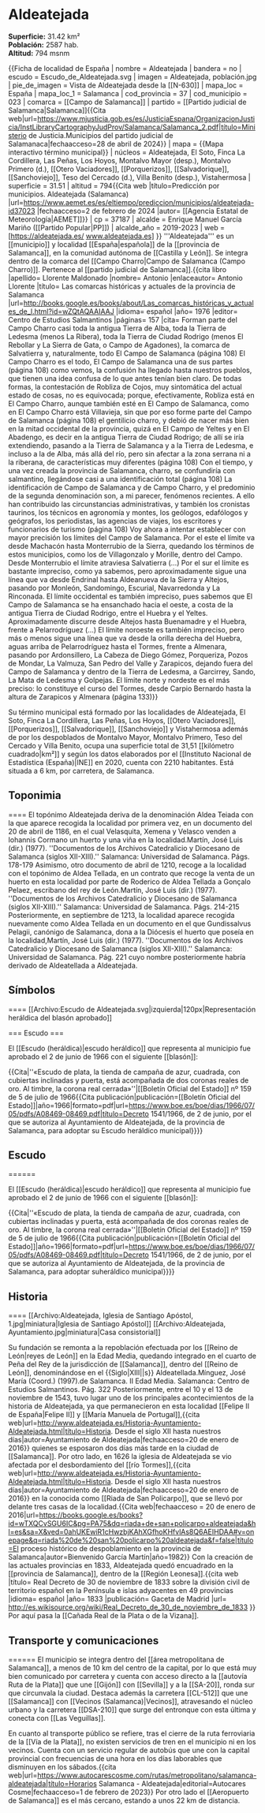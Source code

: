 # Aldeatejada

**Superficie:** 31.42 km²  
**Población:** 2587 hab.  
**Altitud:** 794 msnm  

{{Ficha de localidad de España
| nombre = Aldeatejada
| bandera = no
| escudo = Escudo_de_Aldeatejada.svg
| imagen = Aldeatejada, población.jpg
| pie_de_imagen = Vista de Aldeatejada desde la [[N-630]]
| mapa_loc = España
| mapa_loc_1 = Salamanca
| cod_provincia = 37
| cod_municipio = 023
| comarca = [[Campo de Salamanca]]
| partido = [[Partido judicial de Salamanca|Salamanca]]<ref name=mj>{{Cita web|url=https://www.mjusticia.gob.es/es/JusticiaEspana/OrganizacionJusticia/InstLibraryCartographyJudProv/Salamanca/Salamanca_2.pdf|título=Ministerio de Justicia.Municipios del partido judicial de Salamanaca|fechaacceso=28 de abril de 2024}}</ref>
| mapa = {{Mapa interactivo término municipal}}
| núcleos = Aldeatejada, El Soto, Finca La Cordillera, Las Peñas, Los Hoyos, Montalvo Mayor (desp.), Montalvo Primero (d.), [[Otero Vaciadores]], [[Porquerizos]], [[Salvadorique]], [[Sanchoviejo]], Teso del Cercado (d.), Villa Benito (desp.), Vistahermosa
| superficie = 31.51
| altitud = 794<ref>{{Cita web |título=Predicción por municipios. Aldeatejada (Salamanca) |url=https://www.aemet.es/es/eltiempo/prediccion/municipios/aldeatejada-id37023 |fechaacceso=2 de febrero de 2024 |autor= [[Agencia Estatal de Meteorología|AEMET]]}}</ref>
| cp = 37187
| alcalde = Enrique Manuel García Mariño ([[Partido Popular|PP]])
| alcalde_año = 2019-2023
| web = [https://aldeatejada.es/ www.aldeatejada.es]
}}
'''Aldeatejada''' es un [[municipio]] y localidad [[España|española]] de la [[provincia de Salamanca]], en la comunidad autónoma de [[Castilla y León]]. Se integra dentro de la comarca del [[Campo Charro|Campo de Salamanca (Campo Charro)]]. Pertenece al [[partido judicial de Salamanca]].<ref name="ref_duplicada_1">{{cita libro |apellido= Llorente Maldonado |nombre= Antonio |enlaceautor= Antonio Llorente |título= Las comarcas históricas y actuales de la provincia de Salamanca |url=http://books.google.es/books/about/Las_comarcas_históricas_y_actuales_de_l.html?id=wZQtAQAAIAAJ |idioma= español |año= 1976 |editor= Centro de Estudios Salmantinos |páginas= 157 |cita= Forman parte del Campo Charro casi toda la antigua Tierra de Alba, toda la Tierra de Ledesma (menos La Ribera), toda la Tierra de Ciudad Rodrigo (menos El Rebollar y La Sierra de Gata, o Campo de Agadones), la comarca de Salvatierra y, naturalmente, todo El Campo de Salamanca (página 108) El Campo Charro es el todo, El Campo de Salamanca una de sus partes (página 108) como vemos, la confusión ha llegado hasta nuestros pueblos, que tienen una idea confusa de lo que antes tenían bien claro. De todas formas, la contestación de Robliza de Cojos, muy sintomática del actual estado de cosas, no es equivocada; porque, efectivamente, Robliza está en El Campo Charro, aunque también esté en El Campo de Salamanca, como en El Campo Charro está Villavieja, sin que por eso forme parte del Campo de Salamanca (página 108) el gentilicio charro, y debió de nacer más bien en la mitad occidental de la provincia, quizá en El Campo de Yeltes y en El Abadengo, es decir en la antigua Tierra de Ciudad Rodrigo; de allí se iría extendiendo, pasando a la Tierra de Salamanca y a la Tierra de Ledesma, e incluso a la de Alba, más allá del río, pero sin afectar a la zona serrana ni a la riberana, de características muy diferentes (página 108) Con el tiempo, y una vez creada la provincia de Salamanca, charro, se confundiría con salmantino, llegándose casi a una identificación total (página 108) La identificación de Campo de Salamanca y de Campo Charro, y el predominio de la segunda denominación son, a mi parecer, fenómenos recientes. A ello han contribuido las circunstancias administrativas, y también los cronistas taurinos, los técnicos en agronomía y montes, los geólogos, edafólogos y geógrafos, los periodistas, las agencias de viajes, los escritores y funcionarios de turismo (página 108) Voy ahora a intentar establecer con mayor precisión los límites del Campo de Salamanca. Por el este el límite va desde Machacón hasta Monterrubio de la Sierra, quedando los términos de estos municipios, como los de Villagonzalo y Morille, dentro del Campo. Desde Monterrubio el límite atraviesa Salvatierra (…) Por el sur el límite es bastante impreciso, como ya sabemos, pero aproximadamente sigue una línea que va desde Endrinal hasta Aldeanueva de la Sierra y Altejos, pasando por Monleón, Sandomingo, Escurial, Navarredonda y La Rinconada. El límite occidental es también impreciso, pues sabemos que El Campo de Salamanca se ha ensanchado hacia el oeste, a costa de la antigua Tierra de Ciudad Rodrigo, entre el Huebra y el Yeltes. Aproximadamente discurre desde Altejos hasta Buenamadre y el Huebra, frente a Pelarrodríguez (...) El límite noroeste es también impreciso, pero más o menos sigue una línea que va desde la orilla derecha del Huebra, aguas arriba de Pelarrodríguez hasta el Tormes, frente a Almenara, pasando por Ardonsillero, La Cabeza de Diego Gómez, Porqueriza, Pozos de Mondar, La Valmuza, San Pedro del Valle y Zarapicos, dejando fuera del Campo de Salamanca y dentro de la Tierra de Ledesma, a Garcirrey, Sando, La Mata de Ledesma y Golpejas. El límite norte y nordeste es el más preciso: lo constituye el curso del Tormes, desde Carpio Bernardo hasta la altura de Zarapicos y Almenara (página 133)}}</ref>

Su término municipal está formado por las localidades de Aldeatejada, El Soto, Finca La Cordillera, Las Peñas, Los Hoyos, [[Otero Vaciadores]], [[Porquerizos]], [[Salvadorique]], [[Sanchoviejo]] y Vistahermosa además de por los despoblados de Montalvo Mayor, Montalvo Primero, Teso del Cercado y Villa Benito, ocupa una superficie total de 31,51&nbsp;[[kilómetro cuadrado|km²]] y según los datos elaborados por el [[Instituto Nacional de Estadística (España)|INE]] en 2020, cuenta con 2210 habitantes. Está situada a 6 km, por carretera, de Salamanca.

## Toponimia

====
El topónimo Aldeatejada deriva de la denominación Aldea Teiada con la que aparece recogida la localidad por primera vez, en un documento del 20 de abril de 1186, en el cual Velasquita, Xemena y Velasco venden a Iohannis Cormano un huerto y una viña en la localidad.<ref>Martín, José Luis (dir.) (1977). ''Documentos de los Archivos Catedralicio y Diocesano de Salamanca (siglos XII-XIII).'' Salamanca: Universidad de Salamanca. Págs. 178-179</ref> Asimismo, otro documento de abril de 1210, recoge a la localidad con el topónimo de Aldea Tellada, en un contrato que recoge la venta de un huerto en esta localidad por parte de Roderico de Aldea Tellada a Gonçalo Pelaez, escribano del rey de León.<ref>Martín, José Luis (dir.) (1977). ''Documentos de los Archivos Catedralicio y Diocesano de Salamanca (siglos XII-XIII).'' Salamanca: Universidad de Salamanca. Págs. 214-215</ref> Posteriormente, en septiembre de 1213, la localidad aparece recogida nuevamente como Aldea Tellada en un documento en el que Gundissalvus Pelagii, canónigo de Salamanca, dona a la Diócesis el huerto que poseía en la localidad,<ref>Martín, José Luis (dir.) (1977). ''Documentos de los Archivos Catedralicio y Diocesano de Salamanca (siglos XII-XIII).'' Salamanca: Universidad de Salamanca. Pág. 221</ref> cuyo nombre posteriormente habría derivado de Aldeatellada a Aldeatejada.

## Símbolos

====
[[Archivo:Escudo de Aldeatejada.svg|izquierda|120px|Representación heráldica del blasón aprobado]]

=== Escudo ===

El [[Escudo (heráldica)|escudo heráldico]] que representa al municipio fue aprobado el 2 de junio de 1966 con el siguiente [[blasón]]:

{{Cita|''«Escudo de plata, la tienda de campaña de azur, cuadrada, con cubiertas inclinadas y puerta, está acompañada de dos coronas reales de oro. Al timbre, la corona real cerrada»''|[[Boletín Oficial del Estado]] nº 159 de 5 de julio de 1966<ref>{{Cita publicación|publicación=[[Boletín Oficial del Estado]]|año=1966|formato=pdf|url=https://www.boe.es/boe/dias/1966/07/05/pdfs/A08469-08469.pdf|título=Decreto 1541/1966, de 2 de junio, por el que se autoriza al Ayuntamiento de Aldeatejada, de la provincia de Salamanca, para adoptar su Escudo heráldico municipal}}</ref>}}

## Escudo

======

El [[Escudo (heráldica)|escudo heráldico]] que representa al municipio fue aprobado el 2 de junio de 1966 con el siguiente [[blasón]]:

{{Cita|''«Escudo de plata, la tienda de campaña de azur, cuadrada, con cubiertas inclinadas y puerta, está acompañada de dos coronas reales de oro. Al timbre, la corona real cerrada»''|[[Boletín Oficial del Estado]] nº 159 de 5 de julio de 1966<ref>{{Cita publicación|publicación=[[Boletín Oficial del Estado]]|año=1966|formato=pdf|url=https://www.boe.es/boe/dias/1966/07/05/pdfs/A08469-08469.pdf|título=Decreto 1541/1966, de 2 de junio, por el que se autoriza al Ayuntamiento de Aldeatejada, de la provincia de Salamanca, para adoptar suheráldico municipal}}</ref>}}

## Historia

====
[[Archivo:Aldeatejada, Iglesia de Santiago Apóstol, 1.jpg|miniatura|Iglesia de Santiago Apóstol]]
[[Archivo:Aldeatejada, Ayuntamiento.jpg|miniatura|Casa consistorial]]

Su fundación se remonta a la repoblación efectuada por los [[Reino de León|reyes de León]] en la Edad Media, quedando integrado en el cuarto de Peña del Rey de la jurisdicción de [[Salamanca]], dentro del [[Reino de León]], denominándose en el {{Siglo|XIII||s}} Aldeatellada.<ref>Mínguez, José María (Coord.) (1997).de Salamanca. II Edad Media. Salamanca: Centro de Estudios Salmantinos. Pág. 322</ref> Posteriormente, entre el 10 y el 13 de noviembre de 1543, tuvo lugar uno de los principales acontecimientos de la historia de Aldeatejada, ya que permanecieron en esta localidad [[Felipe II de España|Felipe II]] y [[María Manuela de Portugal]],<ref name="ref_duplicada_2">{{cita web|url=http://www.aldeatejada.es/Historia-Ayuntamiento-Aldeatejada.html|título=Historia. Desde el siglo XII hasta nuestros días|autor=Ayuntamiento de Aldeatejada|fechaacceso=20 de enero de 2016}}</ref> quienes se esposaron dos días más tarde en la ciudad de [[Salamanca]]. Por otro lado, en 1626 la iglesia de Aldeatejada se vio afectada por el desbordamiento del [[río Tormes]],<ref name="ref_duplicada_2">{{cita web|url=http://www.aldeatejada.es/Historia-Ayuntamiento-Aldeatejada.html|título=Historia. Desde el siglo XII hasta nuestros días|autor=Ayuntamiento de Aldeatejada|fechaacceso=20 de enero de 2016}}</ref> en la conocida como [[Riada de San Policarpo]], que se llevó por delante tres casas de la localidad.<ref>{{Cita web|fechaacceso = 20 de enero de 2016|url=https://books.google.es/books?id=wTXQCvSGU6IC&pg=PA75&dq=riada+de+san+policarpo+aldeatejada&hl=es&sa=X&ved=0ahUKEwiR1cHwzbjKAhXGfhoKHfvlAs8Q6AEIHDAA#v=onepage&q=riada%20de%20san%20policarpo%20aldeatejada&f=false|título=El proceso histórico de despoblamiento en la provincia de Salamanca|autor=Bienvenido García Martín|año=1982}}</ref> Con la creación de las actuales provincias en 1833, Aldeatejada quedó encuadrado en la [[provincia de Salamanca]], dentro de la [[Región Leonesa]].<ref>{{cita web |título= Real Decreto de 30 de noviembre de 1833 sobre la división civil de territorio español en la Península e islas adyacentes en 49 provincias |idioma= español |año= 1833 |publicación= Gaceta de Madrid |url= http://es.wikisource.org/wiki/Real_Decreto_de_30_de_noviembre_de_1833 }}</ref>
Por aquí pasa la [[Cañada Real de la Plata o de la Vizana]].

## Transporte y comunicaciones

======
El municipio se integra dentro del [[área metropolitana de Salamanca]], a menos de 10 km del centro de la capital, por lo que está muy bien comunicado por carretera y cuenta con acceso directo a la [[autovía Ruta de la Plata]] que une [[Gijón]] con [[Sevilla]] y a la [[SA-20]], ronda sur que circunvala la ciudad. Destaca además la carretera [[CL-512]] que une [[Salamanca]] con [[Vecinos (Salamanca)|Vecinos]], atravesando el núcleo urbano y la carretera [[DSA-210]] que surge del entronque con esta última y conecta con [[Las Veguillas]]. 

En cuanto al transporte público se refiere, tras el cierre de la ruta ferroviaria de la [[Vía de la Plata]], no existen servicios de tren en el municipio ni en los vecinos. Cuenta con un servicio regular de autobús que une con la capital provincial con frecuencias de una hora en los días laborables que disminuyen en los sábados.<ref>{{cita web|url=https://www.autocarescosme.com/rutas/metropolitano/salamanca-aldeatejada|título=Horarios Salamanca - Aldeatejada|editorial=Autocares Cosme|fechaacceso=1 de febrero de 2023}}</ref> Por otro lado el [[Aeropuerto de Salamanca]] es el más cercano, estando a unos 22 km de distancia.